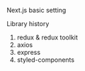 Next.js basic setting

Library history

1. redux & redux toolkit
2. axios
3. express
4. styled-components

